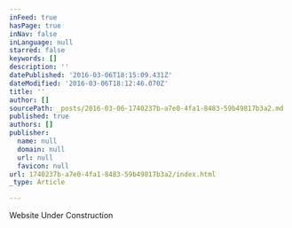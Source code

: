 ```yaml
---
inFeed: true
hasPage: true
inNav: false
inLanguage: null
starred: false
keywords: []
description: ''
datePublished: '2016-03-06T18:15:09.431Z'
dateModified: '2016-03-06T18:12:46.070Z'
title: ''
author: []
sourcePath: _posts/2016-03-06-1740237b-a7e0-4fa1-8483-59b49817b3a2.md
published: true
authors: []
publisher:
  name: null
  domain: null
  url: null
  favicon: null
url: 1740237b-a7e0-4fa1-8483-59b49817b3a2/index.html
_type: Article

---
```

Website Under Construction